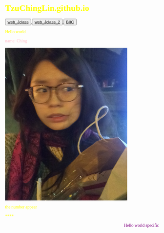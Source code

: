 # TzuChingLin.github.io

<html>

<something show in google>
<html lang="en">

<head>
	<title>Html class</title>

<style>
	body{
		font-family: Times, serif;
		margin:10;
		color: yellow;
	}
	.mystyle{
		font-family: Times, serif;
		margin:10;
		color: purple;
		text-align: right;
	}

	img{}
</style>




</head>

<body>


<button type="button"> <a href="/Users/stepheine9/Desktop/Jclass/webpage/web_Jclass.html">web_Jclass </button>
<button type="button"><a href="/Users/stepheine9/Desktop/Jclass/webpage/web_Jclass_l2.html">web_Jclass_2 </button>
<button type="button"><a href="https://biic.ee.nthu.edu.tw">BIIC</a></button>


<p>Hello world</p>
<p style="color: pink" font-family="Helvetica,">name: Ching</p>
<img src='image/mepic.jpg' alt="profile" width="400" height="500" align="middle">


<p>the number appear</p>
<p id="randomnuber"> ****</p>
<script type="text/javascript">
	
function randomnumber()
	var numbers = Array(1,2,3,4,5)
	var randomeIndex = 


</script>



<!--mystyle 沒有加點點-->
<div class="mystyle">
<p>Hello world specific</p>

</div>
</body>


</body>

</html>

